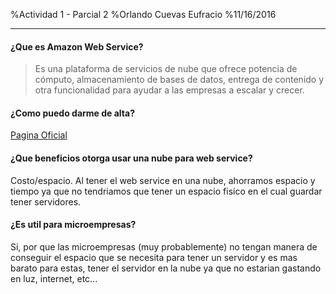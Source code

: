 %Actividad 1 - Parcial 2
%Orlando Cuevas Eufracio
%11/16/2016

- - -

#### ¿Que es __Amazon Web Service?__
> Es una plataforma de servicios de nube que ofrece potencia de cómputo, almacenamiento de bases de datos, entrega de contenido y otra funcionalidad para ayudar a las empresas a escalar y crecer. 

#### ¿Como puedo darme de alta?
[Pagina Oficial](awz.amazon.com)

#### ¿Que beneficios otorga usar una nube para web service?
Costo/espacio. Al tener el web service en una nube, ahorramos espacio y tiempo ya que no tendriamos que tener un espacio fisico en el cual guardar tener servidores.

#### ¿Es util para microempresas?
Si, por que las microempresas (muy probablemente) no tengan manera de conseguir el espacio que se necesita para tener un servidor y es mas barato para estas, tener el servidor en la nube ya que no estarian gastando en luz, internet, etc...
